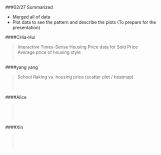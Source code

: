 ###02/27 Summarized
* Merged all of data
* Plot data to see the pattern and describe the plots (To prepare for the presentation)

####CHia-Hui

>Interactive Times-Serise Housing Price data for Sold Price<br>
>Average price of housing style<br>
><br>

####yang yang

>School Raking vs. housing price (scatter plot / heatmap)<br>
><br>
><br>

####Alice

><br>
><br>
><br>

####Xin

><br>
><br>
><br>
